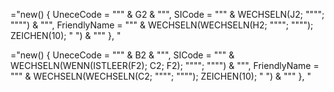 ="new() { UneceCode = """ & G2 & """, SICode = """ & WECHSELN(J2; """"; "\""") & """, FriendlyName = """ &  WECHSELN(WECHSELN(H2; """"; "\"""); ZEICHEN(10); " ") & """ }, "

="new() { UneceCode = """ & B2 & """, SICode = """ & WECHSELN(WENN(ISTLEER(F2); C2; F2); """"; "\""") & """, FriendlyName = """ &  WECHSELN(WECHSELN(C2; """"; "\"""); ZEICHEN(10); " ") & """ }, "